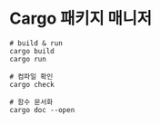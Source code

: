 # Cargo 패키지 매니저

```shell
# build & run
cargo build
cargo run

# 컴파일 확인
cargo check

# 함수 문서화
cargo doc --open
```
